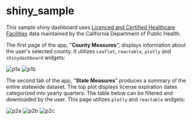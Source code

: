 # shiny_sample
This sample shiny dashboard uses [Licenced and Certified Healthcare Facilities](https://data.chhs.ca.gov/dataset/healthcare-facility-locations/resource/098bbc36-044d-441f-9442-1f4db4d8aaa0) data maintained by the California Department of Public Health.

The first page of the app, "**County Measures**", displays information about the user's selected county. It utilizes `Leaflet`, `reactable`, `plotly` and `shinydashboard` widgets:    

![p1a](https://github.com/sgrever/shiny_sample/assets/65444406/343ef57c-352f-406b-b079-5358ac38a6e8)
![p1b](https://github.com/sgrever/shiny_sample/assets/65444406/0cb51ca0-7556-4b7e-a3d3-5659ec9d7f51)


The second tab of the app, "**State Measures**" produces a summary of the entire statewide dataset. The top plot displays license expiration dates categorized into yearly quarters. The table below can be filtered and downloaded by the user. This page utilizes `plotly` and `reactable` widgets:    

![p2a](https://github.com/sgrever/shiny_sample/assets/65444406/efce6a31-e610-476f-a3f9-34fb8f2d0d9b)
![p2b](https://github.com/sgrever/shiny_sample/assets/65444406/9686f746-4c03-4c6b-ac46-05bf8681b780)
![p2c](https://github.com/sgrever/shiny_sample/assets/65444406/9a3172dc-a5a6-497f-9872-98d8a2be71b3)
